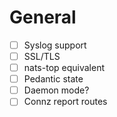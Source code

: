 

# General

- [ ] Syslog support
- [ ] SSL/TLS
- [ ] nats-top equivalent
- [ ] Pedantic state
- [ ] Daemon mode?
- [ ] Connz report routes
